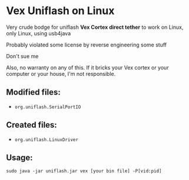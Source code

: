 # Vex Uniflash on Linux

Very crude bodge for uniflash **Vex Cortex direct tether** to work on Linux, only Linux, using usb4java

Probably violated some license by reverse engineering some stuff

Don't sue me

Also, no warranty on any of this. If it bricks your Vex cortex or your computer or your house, I'm not responsible.

## Modified files:

- `org.uniflash.SerialPortIO`

## Created files:

- `org.uniflash.LinuxDriver`

## Usage:

`sudo java -jar uniflash.jar vex [your bin file] -P[vid:pid]`
